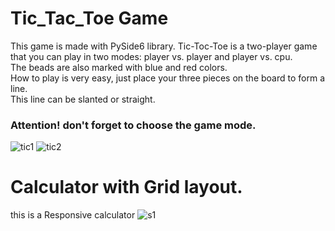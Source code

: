 # Tic_Tac_Toe Game
This game is made with PySide6 library.
Tic-Toc-Toe is a two-player game that you can play in two modes: player vs. player and player vs. cpu. <br />The beads are also marked with blue and red colors. <br />How to play is very easy, just place your three pieces on the board to form a line. <br />This line can be slanted or straight. <br />
### Attention! don't forget to choose the game mode.
![tic1](https://i.postimg.cc/0NS4QPpw/tic1.png)
![tic2](https://i.postimg.cc/gJPTLQDB/tic2.png)

# Calculator with Grid layout.

this is a Responsive calculator
![s1](https://i.postimg.cc/RZy84Nnm/s1.png)
